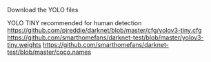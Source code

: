 
Download the YOLO files

YOLO TINY recommended for human detection 
https://github.com/pjreddie/darknet/blob/master/cfg/yolov3-tiny.cfg
https://github.com/smarthomefans/darknet-test/blob/master/yolov3-tiny.weights
https://github.com/smarthomefans/darknet-test/blob/master/coco.names